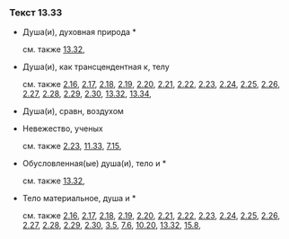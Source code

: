 ### Текст 13.33
	
- Душа(и), духовная природа *

	см. также  [13.32](../13/1332.md), 
	
- Душа(и), как трансцендентная к, телу

	см. также  [2.16](../02/0216.md),  [2.17](../02/0217.md),  [2.18](../02/0218.md),  [2.19](../02/0219.md),  [2.20](../02/0220.md),  [2.21](../02/0221.md),  [2.22](../02/0222.md),  [2.23](../02/0223.md),  [2.24](../02/0224.md),  [2.25](../02/0225.md),  [2.26](../02/0226.md),  [2.27](../02/0227.md),  [2.28](../02/0228.md),  [2.29](../02/0229.md),  [2.30](../02/0230.md),  [13.32](../13/1332.md),  [13.34](../13/1334.md), 
	
- Душа(и), сравн, воздухом

	
- Невежество, ученых

	см. также  [2.23](../02/0223.md),  [11.33](../11/1133.md),  [7.15](../07/0715.md), 
	
- Обусловленная(ые) душа(и), тело и *

	см. также  [13.32](../13/1332.md), 
	
- Тело материальное, душа и *

	см. также  [2.16](../02/0216.md),  [2.17](../02/0217.md),  [2.18](../02/0218.md),  [2.19](../02/0219.md),  [2.20](../02/0220.md),  [2.21](../02/0221.md),  [2.22](../02/0222.md),  [2.23](../02/0223.md),  [2.24](../02/0224.md),  [2.25](../02/0225.md),  [2.26](../02/0226.md),  [2.27](../02/0227.md),  [2.28](../02/0228.md),  [2.29](../02/0229.md),  [2.30](../02/0230.md),  [3.5](../03/0305.md),  [7.6](../07/0706.md),  [10.20](../10/1020.md),  [13.32](../13/1332.md),  [15.8](../15/1508.md), 
